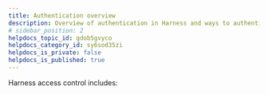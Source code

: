 ```yaml
---
title: Authentication overview
description: Overview of authentication in Harness and ways to authenticate users.
# sidebar_position: 2
helpdocs_topic_id: gdob5gvyco
helpdocs_category_id: sy6sod35zi
helpdocs_is_private: false
helpdocs_is_published: true
---
```


Harness access control includes:

